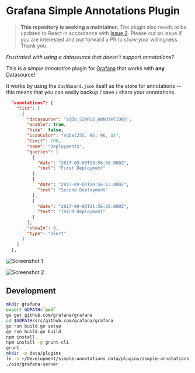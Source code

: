 # Grafana Simple Annotations Plugin

> **This repository is seeking a maintainer.** The plugin also needs to be updated to React in accordance with [Issue 2](https://github.com/fzakaria/simple-annotations-plugin/issues/2).
> Please cut an issue if you are interested and put forward a PR to show your willingness. Thank you.

*Frustrated with using a datasource that doesn't support annotations?*

This is a *simple annotation* plugin for [Grafana](https://grafana.com/) that works with **any** Datasource!

It works by using the `dashboard.json` itself as the store for annotations -- this means that you can easily backup / save / share your annotations.

```json
  "annotations": {
    "list": [
      {
        "datasource": "${DS_SIMPLE_ANNOTATION}",
        "enable": true,
        "hide": false,
        "iconColor": "rgba(255, 96, 96, 1)",
        "limit": 100,
        "name": "Deployments",
        "queries": [
          {
            "date": "2017-09-03T19:56:36.000Z",
            "text": "First Deployment"
          },
          {
            "date": "2017-09-03T20:56:53.000Z",
            "text": "Second Deployment"
          },
          {
            "date": "2017-09-03T21:56:56.000Z",
            "text": "Third Deployment"
          }
        ],
        "showIn": 0,
        "type": "alert"
      }
    ]
  },
```

![Screenshot 1](https://raw.githubusercontent.com/fzakaria/simple-annotations-plugin/master/dist/img/screenshot_1.png "Screenshot 1")

![Screenshot 2](https://raw.githubusercontent.com/fzakaria/simple-annotations-plugin/master/dist/img/screenshot_2.png "Screenshto 2")


## Development

```bash
mkdir grafana
export GOPATH=`pwd`
go get github.com/grafana/grafana
cd $GOPATH/src/github.com/grafana/grafana
go run build.go setup
go run build.go build
npm install
npm install -g grunt-cli
grunt
mkdir -p data/plugins
ln -s ~/Development/simple-annotations data/plugins/simple-annotations
./bin/grafana-server
```
